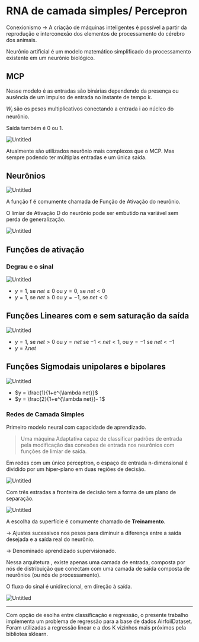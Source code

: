 # RNA de camada simples/ Percepron
Conexionismo → A criação de máquinas inteligentes é possível a partir da reprodução e interconexão dos elementos de processamento do cérebro dos animais.

Neurônio artificial é um modelo matemático simplificado do processamento existente em um neurônio  biológico.

## MCP

Nesse modelo é as entradas são binárias dependendo da presença ou ausência de um impulso de entrada no instante de tempo k.

$W_i$ são os pesos multiplicativos conectando a entrada i ao núcleo do neurônio.

Saída também é 0 ou 1.

![Untitled](https://s3-us-west-2.amazonaws.com/secure.notion-static.com/b3d8aa01-b2e5-44f4-8938-570a0170176a/Untitled.png)

Atualmente são utilizados neurônio mais complexos que o MCP. Mas sempre podendo ter múltiplas entradas e um única saída.

## Neurônios

![Untitled](https://s3-us-west-2.amazonaws.com/secure.notion-static.com/0c120e19-e1bc-4230-9603-092c9a8fec79/Untitled.png)

A função f é comumente chamada de Função de Ativação do neurônio.

O limiar de Ativação D do neurônio pode ser embutido na variável sem perda de generalização.

![Untitled](https://s3-us-west-2.amazonaws.com/secure.notion-static.com/dc16920f-b625-4ea5-ba99-50602649c743/Untitled.png)

## Funções de ativação

### Degrau e o sinal

![Untitled](https://s3-us-west-2.amazonaws.com/secure.notion-static.com/8ada98bb-da4b-4e46-b47c-e13221cb6396/Untitled.png)

- $y=1$, se $net \geq 0$ ou $y=0$, se $net < 0$
- $y=1$, se $net \geq 0$ ou $y=-1$, se $net < 0$

## Funções Lineares com e sem saturação da saída

![Untitled](https://s3-us-west-2.amazonaws.com/secure.notion-static.com/5af0fade-c70c-4d48-9a4b-b92f275eae06/Untitled.png)

- $y=1$, se $net > 0$ ou $y= net$ se $-1< net < 1$, ou $y = -1$  se $net < -1$
- $y = \lambda net$

## Funções Sigmodais unipolares e bipolares

![Untitled](https://s3-us-west-2.amazonaws.com/secure.notion-static.com/5a79f8bd-d505-4e72-8bfe-0356daff214d/Untitled.png)

- $y = \frac{1}{1+e^{\lambda net}}$
- $y = \frac{2}{1+e^{\lambda net}}- 1$


### Redes de Camada Simples

Primeiro modelo neural com capacidade de aprendizado.

> Uma máquina Adaptativa capaz de classificar padrões de entrada pela modificação das conexões de entrada nos neurônios com funções de limiar de saída.
> 

Em redes com um único perceptron, o espaço de entrada n-dimensional é dividido por um hiper-plano em duas regiões de decisão.

![Untitled](https://s3-us-west-2.amazonaws.com/secure.notion-static.com/0056dba1-1010-4b77-b2f6-08c17c66924d/Untitled.png)

Com três estradas a fronteira de decisão tem a forma de um plano de separação.

![Untitled](https://s3-us-west-2.amazonaws.com/secure.notion-static.com/fee10548-684d-48d9-a068-5f437cefee7f/Untitled.png)

 A escolha da superfície é comumente chamado de **Treinamento**.

→ Ajustes sucessivos nos pesos para diminuir a diferença entre a saída desejada e a saída real do neurônio.

→ Denominado aprendizado supervisionado.

Nessa arquitetura , existe apenas uma camada de entrada, composta por nós de distribuição que conectam com uma camada de saída composta de neurônios (ou nós de processamento).

O fluxo do sinal é unidirecional, em direção à saída.

![Untitled](https://s3-us-west-2.amazonaws.com/secure.notion-static.com/3cb35f3a-04c1-41e8-bc65-55017f8f44a3/Untitled.png)

---
Com opção de esolha entre classificação e regressão, o presente trabalho implementa um problema de regressão para a base de dados AirfoilDataset. Foram utilizadas a regressão linear e a dos K vizinhos mais próximos pela bibliotea sklearn.
